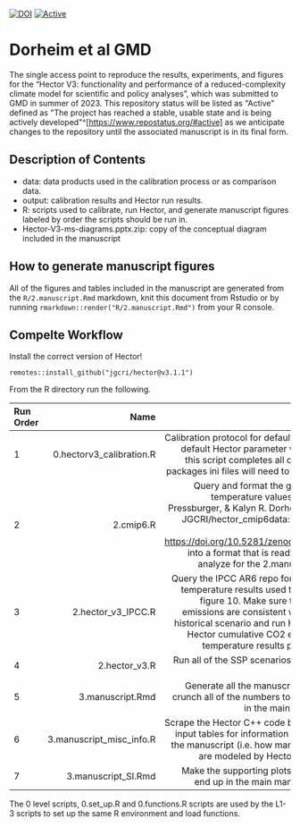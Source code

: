 [![DOI](https://zenodo.org/badge/465728800.svg)](https://zenodo.org/badge/latestdoi/465728800)
[![Active](https://www.repostatus.org/badges/latest/active.svg)](https://www.repostatus.org/badges/latest/active.svg)

  
# Dorheim et al GMD

The single access point to reproduce the results, experiments, and figures for the “Hector V3: functionality and performance of a reduced-complexity climate model for scientific and policy analyses”, which was submitted to GMD in summer of 2023. This repository status will be listed as "Active" defined as "The project has reached a stable, usable state and is being actively developed"^[https://www.repostatus.org/#active] as we anticipate changes to the repository until the associated manuscript is in its final form. 

## Description of Contents 

* data: data products used in the calibration process or as comparison data. 
* output: calibration results and Hector run results. 
* R: scripts used to calibrate, run Hector, and generate manuscript figures labeled by order the scripts should be run in. 
* Hector-V3-ms-diagrams.pptx.zip: copy of the conceptual diagram included in the manuscript

## How to generate manuscript figures 

All of the figures and tables included in the manuscript are generated from the `R/2.manuscript.Rmd` markdown, knit this document from Rstudio or by running `rmarkdown::render("R/2.manuscript.Rmd")` from your R console. 


## Compelte Workflow  

Install the correct version of Hector! 

```
remotes::install_github("jgcri/hector@v3.1.1")
```

From the R directory run the following. 

| Run Order|Name                              | Description                                              |  
|:---------|-----------------------------------:|---------------------------------------------------------:|
|1         | 0.hectorv3_calibration.R          |Calibration protocol for default Hector five default Hector parameter values. After this script completes all of the Hector packages ini files will need to be updated. |  
|2         | 2.cmip6.R                          |Query and format the global annual temperature values from Leeya Pressburger, & Kalyn R. Dorheim. (2022). JGCRI/hector_cmip6data: v1.0 (v1.0). Zenodo. https://doi.org/10.5281/zenodo.7304553 into a format that is ready to plot and analyze for the 2.manuscript.Rmd.|
|3         | 2.hector_v3_IPCC.R                 |Query the IPCC AR6 repo for the CO2 vs temperature results used to create SM figure 10. Make sure that the LUC emissions are consistent with the AR6 historical scenario and run Hector. Save Hector cumulative CO2 emissions vs temperature results per scenario. | 
|4         | 2.hector_v3.R                      |Run all of the SSP scenarios with Hector V3!| 
|5         | 3.manuscript.Rmd                   |Generate all the manuscript plots and crunch all of the numbers to be included in the main manuscript.| 
|6         | 3.manuscript_misc_info.R           |Scrape the Hector C++ code base and the input tables for information to include in the manuscript (i.e. how many RF agents are modeled by Hector and so on)|
|7         | 3.manuscript_SI.Rmd                |Make the supporting plots that will not end up in the main manuscript text.|


The 0 level scripts, 0.set_up.R and 0.functions.R scripts are used by the L1-3 scripts to set up the same R environment and load functions. 






